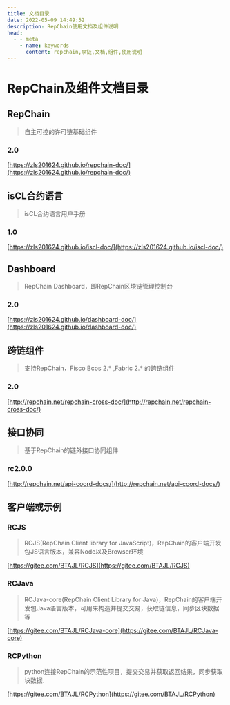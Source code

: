 ```yaml
---
title: 文档目录
date: 2022-05-09 14:49:52
description: RepChain使用文档及组件说明
head:
  - - meta
    - name: keywords
      content: repchain,享链,文档,组件,使用说明
---
```


# RepChain及组件文档目录

## RepChain

> 自主可控的许可链基础组件

### 2.0

[https://zls201624.github.io/repchain-doc/](https://zls201624.github.io/repchain-doc/)



## isCL合约语言

> isCL合约语言用户手册

### 1.0

[https://zls201624.github.io/iscl-doc/](https://zls201624.github.io/iscl-doc/)


## Dashboard

> RepChain Dashboard，即RepChain区块链管理控制台

### 2.0

[https://zls201624.github.io/dashboard-doc/](https://zls201624.github.io/dashboard-doc/)


## 跨链组件

> 支持RepChain，Fisco Bcos 2.* ,Fabric 2.* 的跨链组件

### 2.0

[http://repchain.net/repchain-cross-doc/](http://repchain.net/repchain-cross-doc/)

## 接口协同

> 基于RepChain的链外接口协同组件

### rc2.0.0

[http://repchain.net/api-coord-docs/](http://repchain.net/api-coord-docs/)

## 客户端或示例

### RCJS

> RCJS(RepChain Client library for JavaScript)，RepChain的客户端开发包JS语言版本，兼容Node以及Browser环境

[https://gitee.com/BTAJL/RCJS](https://gitee.com/BTAJL/RCJS)

### RCJava

> RCJava-core(RepChain Client Library for Java)，RepChain的客户端开发包Java语言版本，可用来构造并提交交易，获取链信息，同步区块数据等

[https://gitee.com/BTAJL/RCJava-core](https://gitee.com/BTAJL/RCJava-core)

### RCPython

> python连接RepChain的示范性项目，提交交易并获取返回结果，同步获取块数据.

[https://gitee.com/BTAJL/RCPython](https://gitee.com/BTAJL/RCPython)
